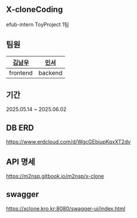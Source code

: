 ## X-cloneCoding
efub-intern ToyProject 1팀

## 팀원
| [김남우](https://github.com/corjqnrl) | [민서](https://github.com/m2nsp) |
|--------------------------------------|---------------------------------|
| frontend                            | backend                        |


## 기간
2025.05.14 ~ 2025.06.02


## DB ERD
https://www.erdcloud.com/d/WgcGEbjupKqxXT2dv


## API 명세
https://m2nsp.gitbook.io/m2nsp/x-clone

## swagger
https://xclone.kro.kr:8080/swagger-ui/index.html
